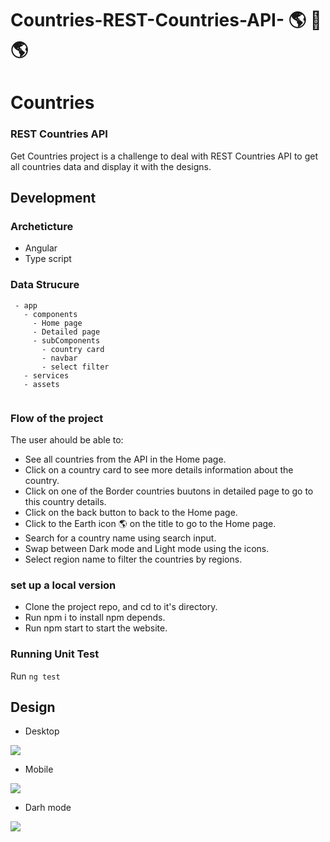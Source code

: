 # Countries-REST-Countries-API- 🌎︎ 🏴 🌎
# Countries
### REST Countries API

Get Countries project is a challenge to deal with REST Countries API to get all countries data and display it with the designs.


## Development
### Archeticture
  * Angular
  * Type script
 
 
 ### Data Strucure
 ```
  - app
    - components
      - Home page
      - Detailed page
      - subComponents
        - country card
        - navbar
        - select filter
    - services
    - assets 
                          
 ```
### Flow of the project
The user ahould be able to:
- See all countries from the API in the Home page.
- Click on a country card to see more details information about the country.
- Click on one of the Border countries buutons in detailed page to go to this country details.
- Click on the back button to back to the Home page.
- Click to the Earth icon 🌎︎ on the title to go to the Home page.
- Search for a country name using search input.
- Swap between Dark mode and Light mode using the icons.
- Select region name to filter the countries by regions.


 
 ### set up a local version 
   * Clone the project repo, and cd to it's directory.
   * Run npm i to install npm depends.
   * Run npm start to start the website.
   
   
  ### Running Unit Test
   Run ```ng test``` 
   
## Design 
- Desktop
<img src='https://user-images.githubusercontent.com/48320569/111890280-a64aac00-89f0-11eb-93fe-9c103022f50e.JPG' />

- Mobile
<img src='https://user-images.githubusercontent.com/48320569/111890301-e742c080-89f0-11eb-874b-3031c8318042.JPG' />

- Darh mode
 <img src="https://user-images.githubusercontent.com/48320569/111924860-1cade380-8aaf-11eb-88bd-308027bae157.JPG" />
